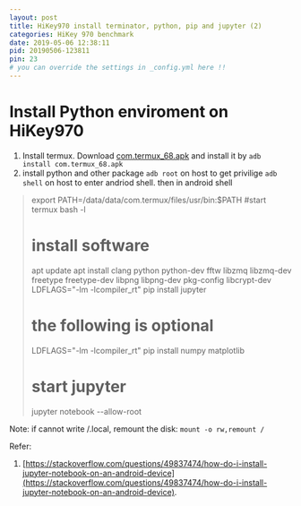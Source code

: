 ```yaml
---
layout: post
title: HiKey970 install terminator, python, pip and jupyter (2)
categories: HiKey 970 benchmark
date: 2019-05-06 12:38:11
pid: 20190506-123811
pin: 23
# you can override the settings in _config.yml here !!
---
```


# Install Python enviroment on HiKey970

1. Install termux. Download [com.termux_68.apk](https://f-droid.org/packages/com.termux/) and install it by `adb install com.termux_68.apk`
2. install python and other package
`adb root` on host to get privilige
`adb shell` on host to enter andriod shell. then in android shell

> export PATH=/data/data/com.termux/files/usr/bin:$PATH
> #start termux
> bash -l
> # install software
> apt update
> apt install clang python python-dev fftw libzmq libzmq-dev freetype freetype-dev libpng libpng-dev pkg-config libcrypt-dev
> LDFLAGS="-lm -lcompiler_rt" pip install jupyter
> # the following is optional
> LDFLAGS="-lm -lcompiler_rt" pip install numpy matplotlib
> # start jupyter
> jupyter notebook --allow-root

Note: if cannot write /.local, remount the disk: `mount -o rw,remount /`


Refer:
1. [https://stackoverflow.com/questions/49837474/how-do-i-install-jupyter-notebook-on-an-android-device](https://stackoverflow.com/questions/49837474/how-do-i-install-jupyter-notebook-on-an-android-device).



